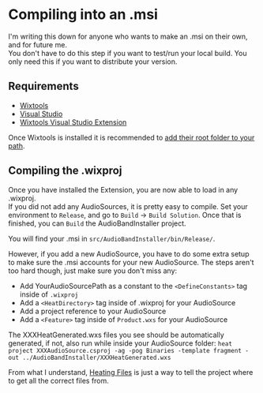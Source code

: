 # Compiling into an .msi
I'm writing this down for anyone who wants to make an .msi on their own, and for future me.  
You don't have to do this step if you want to test/run your local build. You only need this if you want to distribute your version.

## Requirements
- [Wixtools](https://wixtoolset.org/releases/)
- [Visual Studio](https://visualstudio.microsoft.com/)
- [Wixtools Visual Studio Extension](https://wixtoolset.org/releases/)

Once Wixtools is installed it is recommended to [add their root folder to your path](https://helpdeskgeek.com/windows-10/add-windows-path-environment-variable/).

## Compiling the .wixproj
Once you have installed the Extension, you are now able to load in any .wixproj.  
If you did not add any AudioSources, it is pretty easy to compile. Set your environment to `Release`, and go to `Build` -> `Build Solution`. Once that is finished, you can `Build` the AudioBandInstaller project.

You will find your .msi in `src/AudioBandInstaller/bin/Release/`.

However, if you add a new AudioSource, you have to do some extra setup to make sure the .msi accounts for your new AudioSource.
The steps aren't too hard though, just make sure you don't miss any:

- Add YourAudioSourcePath as a constant to the `<DefineConstants>` tag inside of `.wixproj`
- Add a `<HeatDirectory>` tag inside of .wixproj for your AudioSource
- Add a project reference to your AudioSource
- Add a `<Feature>` tag inside of `Product.wxs` for your AudioSource

The XXXHeatGenerated.wxs files you see should be automatically generated, if not, also run while inside your AudioSource folder:
`heat project XXXAudioSource.csproj -ag -pog Binaries -template fragment -out ../AudioBandInstaller/XXXHeatGenerated.wxs`

From what I understand, [Heating Files](https://wixtoolset.org/documentation/manual/v3/overview/heat.html) is just a way to tell the project where to get all the correct files from.
